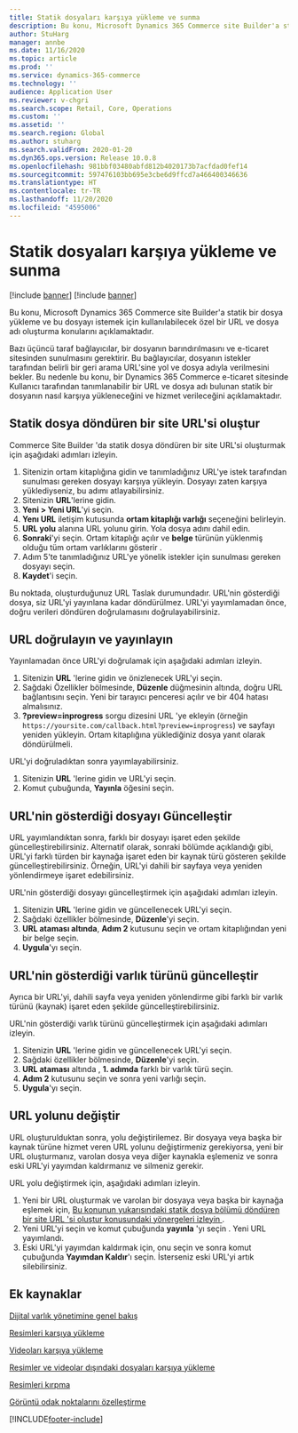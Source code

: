 ```yaml
---
title: Statik dosyaları karşıya yükleme ve sunma
description: Bu konu, Microsoft Dynamics 365 Commerce site Builder'a statik bir dosya yükleme ve bu dosyayı istemek için kullanılabilecek özel bir URL ve dosya adı oluşturma konularını açıklamaktadır.
author: StuHarg
manager: annbe
ms.date: 11/16/2020
ms.topic: article
ms.prod: ''
ms.service: dynamics-365-commerce
ms.technology: ''
audience: Application User
ms.reviewer: v-chgri
ms.search.scope: Retail, Core, Operations
ms.custom: ''
ms.assetid: ''
ms.search.region: Global
ms.author: stuharg
ms.search.validFrom: 2020-01-20
ms.dyn365.ops.version: Release 10.0.8
ms.openlocfilehash: 981bbf03480abfd812b4020173b7acfdad0fef14
ms.sourcegitcommit: 597476103bb695e3cbe6d9ffcd7a466400346636
ms.translationtype: HT
ms.contentlocale: tr-TR
ms.lasthandoff: 11/20/2020
ms.locfileid: "4595006"
---
```

# <a name="upload-and-serve-static-files"></a>Statik dosyaları karşıya yükleme ve sunma

[!include [banner](../includes/banner.md)]
[!include [banner](includes/preview-banner.md)]

Bu konu, Microsoft Dynamics 365 Commerce site Builder'a statik bir dosya yükleme ve bu dosyayı istemek için kullanılabilecek özel bir URL ve dosya adı oluşturma konularını açıklamaktadır.

Bazı üçüncü taraf bağlayıcılar, bir dosyanın barındırılmasını ve e-ticaret sitesinden sunulmasını gerektirir. Bu bağlayıcılar, dosyanın istekler tarafından belirli bir geri arama URL'sine yol ve dosya adıyla verilmesini bekler. Bu nedenle bu konu, bir Dynamics 365 Commerce e-ticaret sitesinde Kullanıcı tarafından tanımlanabilir bir URL ve dosya adı bulunan statik bir dosyanın nasıl karşıya yükleneceğini ve hizmet verileceğini açıklamaktadır.

## <a name="create-a-site-url-that-returns-a-static-file"></a>Statik dosya döndüren bir site URL'si oluştur

Commerce Site Builder 'da statik dosya döndüren bir site URL'si oluşturmak için aşağıdaki adımları izleyin.

1. Sitenizin ortam kitaplığına gidin ve tanımladığınız URL'ye istek tarafından sunulması gereken dosyayı karşıya yükleyin. Dosyayı zaten karşıya yüklediyseniz, bu adımı atlayabilirsiniz.
1. Sitenizin **URL**'lerine gidin.
1. **Yeni \> Yeni URL**'yi seçin.
1. **Yenı URL** iletişim kutusunda **ortam kitaplığı varlığı** seçeneğini belirleyin.
1. **URL yolu** alanına URL yolunu girin. Yola dosya adını dahil edin.
1. **Sonraki**'yi seçin. Ortam kitaplığı açılır ve **belge** türünün yüklenmiş olduğu tüm ortam varlıklarını gösterir .
1. Adım 5'te tanımladığınız URL'ye yönelik istekler için sunulması gereken dosyayı seçin.
1. **Kaydet**'i seçin.

Bu noktada, oluşturduğunuz URL Taslak durumundadır. URL'nin gösterdiği dosya, siz URL'yi yayınlana kadar döndürülmez. URL'yi yayımlamadan önce, doğru verileri döndüren doğrulamasını doğrulayabilirsiniz.

## <a name="validate-and-publish-a-url"></a>URL doğrulayın ve yayınlayın

Yayınlamadan önce URL'yi doğrulamak için aşağıdaki adımları izleyin.

1. Sitenizin **URL** 'lerine gidin ve önizlenecek URL'yi seçin.
2. Sağdaki Özellikler bölmesinde, **Düzenle** düğmesinin altında, doğru URL bağlantısını seçin. Yeni bir tarayıcı penceresi açılır ve bir 404 hatası almalısınız.
3. **?preview=inprogress** sorgu dizesini URL 'ye ekleyin (örneğin `https://yoursite.com/callback.html?preview=inprogress`) ve sayfayı yeniden yükleyin. Ortam kitaplığına yüklediğiniz dosya yanıt olarak döndürülmeli.

URL'yi doğruladıktan sonra yayımlayabilirsiniz.

1. Sitenizin **URL** 'lerine gidin ve URL'yi seçin.
2. Komut çubuğunda, **Yayınla** öğesini seçin.

## <a name="update-the-file-that-a-url-points-to"></a>URL'nin gösterdiği dosyayı Güncelleştir

URL yayımlandıktan sonra, farklı bir dosyayı işaret eden şekilde güncelleştirebilirsiniz. Alternatif olarak, sonraki bölümde açıklandığı gibi, URL'yi farklı türden bir kaynağa işaret eden bir kaynak türü gösteren şekilde güncelleştirebilirsiniz. Örneğin, URL'yi dahili bir sayfaya veya yeniden yönlendirmeye işaret edebilirsiniz.

URL'nin gösterdiği dosyayı güncelleştirmek için aşağıdaki adımları izleyin.

1. Sitenizin **URL** 'lerine gidin ve güncellenecek URL'yi seçin.
1. Sağdaki özellikler bölmesinde, **Düzenle**'yi seçin.
1. **URL ataması altında**, **Adım 2** kutusunu seçin ve ortam kitaplığından yeni bir belge seçin.
1. **Uygula**'yı seçin.

## <a name="update-the-asset-type-that-a-url-points-to"></a>URL'nin gösterdiği varlık türünü güncelleştir

Ayrıca bir URL'yi, dahili sayfa veya yeniden yönlendirme gibi farklı bir varlık türünü (kaynak) işaret eden şekilde güncelleştirebilirsiniz.

URL'nin gösterdiği varlık türünü güncelleştirmek için aşağıdaki adımları izleyin.

1. Sitenizin **URL** 'lerine gidin ve güncellenecek URL'yi seçin.
1. Sağdaki özellikler bölmesinde, **Düzenle**'yi seçin.
1. **URL ataması** altında , **1. adımda** farklı bir varlık türü seçin.
1. **Adım 2** kutusunu seçin ve sonra yeni varlığı seçin.
1. **Uygula**'yı seçin.

## <a name="change-the-url-path"></a>URL yolunu değiştir

URL oluşturulduktan sonra, yolu değiştirilemez. Bir dosyaya veya başka bir kaynak türüne hizmet veren URL yolunu değiştirmeniz gerekiyorsa, yeni bir URL oluşturmanız, varolan dosya veya diğer kaynakla eşlemeniz ve sonra eski URL'yi yayımdan kaldırmanız ve silmeniz gerekir.

URL yolu değiştirmek için, aşağıdaki adımları izleyin.

1. Yeni bir URL oluşturmak ve varolan bir dosyaya veya başka bir kaynağa eşlemek için, [Bu konunun yukarısındaki statik dosya bölümü döndüren bir site URL 'si oluştur konusundaki yönergeleri izleyin ](#create-a-site-url-that-returns-a-static-file).
1. Yeni URL'yi seçin ve komut çubuğunda **yayınla** 'yı seçin . Yeni URL yayımlandı.
1. Eski URL'yi yayımdan kaldırmak için, onu seçin ve sonra komut çubuğunda **Yayımdan Kaldır**'ı seçin. İsterseniz eski URL'yi artık silebilirsiniz.

## <a name="additional-resources"></a>Ek kaynaklar

[Dijital varlık yönetimine genel bakış](dam-overview.md)

[Resimleri karşıya yükleme](dam-upload-images.md)

[Videoları karşıya yükleme](dam-upload-video.md)

[Resimler ve videolar dışındaki dosyaları karşıya yükleme](dam-upload-files.md)

[Resimleri kırpma](dam-crop-images.md)

[Görüntü odak noktalarını özelleştirme](dam-custom-focal-point.md)


[!INCLUDE[footer-include](../includes/footer-banner.md)]